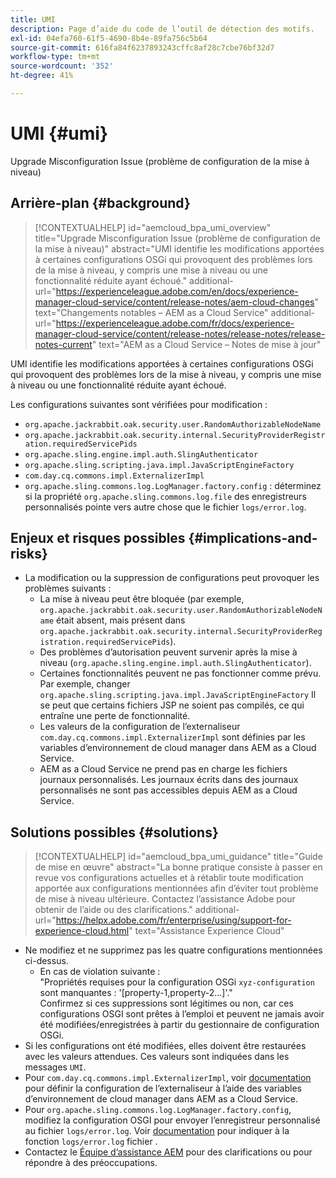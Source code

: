 ```yaml
---
title: UMI
description: Page d’aide du code de l’outil de détection des motifs.
exl-id: 04efa760-61f5-4690-8b4e-89fa756c5b64
source-git-commit: 616fa84f6237893243cffc8af28c7cbe76bf32d7
workflow-type: tm+mt
source-wordcount: '352'
ht-degree: 41%

---
```


# UMI {#umi}

Upgrade Misconfiguration Issue (problème de configuration de la mise à niveau)

## Arrière-plan {#background}

>[!CONTEXTUALHELP]
>id="aemcloud_bpa_umi_overview"
>title="Upgrade Misconfiguration Issue (problème de configuration de la mise à niveau)"
>abstract="UMI identifie les modifications apportées à certaines configurations OSGi qui provoquent des problèmes lors de la mise à niveau, y compris une mise à niveau ou une fonctionnalité réduite ayant échoué."
>additional-url="https://experienceleague.adobe.com/en/docs/experience-manager-cloud-service/content/release-notes/aem-cloud-changes" text="Changements notables – AEM as a Cloud Service"
>additional-url="https://experienceleague.adobe.com/fr/docs/experience-manager-cloud-service/content/release-notes/release-notes/release-notes-current" text="AEM as a Cloud Service – Notes de mise à jour"

UMI identifie les modifications apportées à certaines configurations OSGi qui provoquent des problèmes lors de la mise à niveau, y compris une mise à niveau ou une fonctionnalité réduite ayant échoué.

Les configurations suivantes sont vérifiées pour modification :

* `org.apache.jackrabbit.oak.security.user.RandomAuthorizableNodeName`
* `org.apache.jackrabbit.oak.security.internal.SecurityProviderRegistration.requiredServicePids`
* `org.apache.sling.engine.impl.auth.SlingAuthenticator`
* `org.apache.sling.scripting.java.impl.JavaScriptEngineFactory`
* `com.day.cq.commons.impl.ExternalizerImpl`
* `org.apache.sling.commons.log.LogManager.factory.config` : déterminez si la propriété `org.apache.sling.commons.log.file` des enregistreurs personnalisés pointe vers autre chose que le fichier `logs/error.log`.

## Enjeux et risques possibles {#implications-and-risks}

* La modification ou la suppression de configurations peut provoquer les problèmes suivants :
   * La mise à niveau peut être bloquée (par exemple, `org.apache.jackrabbit.oak.security.user.RandomAuthorizableNodeName` était absent, mais présent dans `org.apache.jackrabbit.oak.security.internal.SecurityProviderRegistration.requiredServicePids`).
   * Des problèmes d’autorisation peuvent survenir après la mise à niveau (`org.apache.sling.engine.impl.auth.SlingAuthenticator`).
   * Certaines fonctionnalités peuvent ne pas fonctionner comme prévu. Par exemple, changer `org.apache.sling.scripting.java.impl.JavaScriptEngineFactory` Il se peut que certains fichiers JSP ne soient pas compilés, ce qui entraîne une perte de fonctionnalité.
   * Les valeurs de la configuration de l’externaliseur `com.day.cq.commons.impl.ExternalizerImpl` sont définies par les variables d’environnement de cloud manager dans AEM as a Cloud Service.
   * AEM as a Cloud Service ne prend pas en charge les fichiers journaux personnalisés. Les journaux écrits dans des journaux personnalisés ne sont pas accessibles depuis AEM as a Cloud Service.

## Solutions possibles {#solutions}

>[!CONTEXTUALHELP]
>id="aemcloud_bpa_umi_guidance"
>title="Guide de mise en œuvre"
>abstract="La bonne pratique consiste à passer en revue vos configurations actuelles et à rétablir toute modification apportée aux configurations mentionnées afin d’éviter tout problème de mise à niveau ultérieure. Contactez l’assistance Adobe pour obtenir de l’aide ou des clarifications."
>additional-url="https://helpx.adobe.com/fr/enterprise/using/support-for-experience-cloud.html" text="Assistance Experience Cloud"

* Ne modifiez et ne supprimez pas les quatre configurations mentionnées ci-dessus.
   * En cas de violation suivante :\
     &quot;Propriétés requises pour la configuration OSGi `xyz-configuration` sont manquantes : &#39;[property-1,property-2...]&#39;.&quot;\
     Confirmez si ces suppressions sont légitimes ou non, car ces configurations OSGI sont prêtes à l’emploi et peuvent ne jamais avoir été modifiées/enregistrées à partir du gestionnaire de configuration OSGi.
* Si les configurations ont été modifiées, elles doivent être restaurées avec les valeurs attendues. Ces valeurs sont indiquées dans les messages `UMI`.
* Pour `com.day.cq.commons.impl.ExternalizerImpl`, voir [documentation](https://experienceleague.adobe.com/en/docs/experience-manager-cloud-service/content/implementing/developer-tools/externalizer) pour définir la configuration de l’externaliseur à l’aide des variables d’environnement de cloud manager dans AEM as a Cloud Service.
* Pour `org.apache.sling.commons.log.LogManager.factory.config`, modifiez la configuration OSGI pour envoyer l’enregistreur personnalisé au fichier `logs/error.log`. Voir [documentation](https://experienceleague.adobe.com/en/docs/experience-manager-learn/cloud-service/debugging/debugging-aem-as-a-cloud-service/logs) pour indiquer à la fonction `logs/error.log` fichier .
* Contactez le [Équipe d’assistance AEM](https://helpx.adobe.com/fr/enterprise/using/support-for-experience-cloud.html) pour des clarifications ou pour répondre à des préoccupations.
